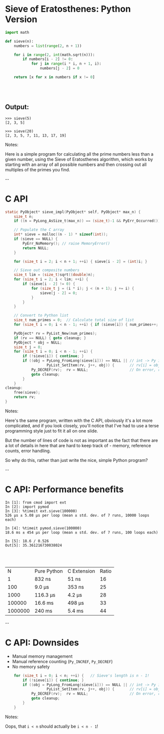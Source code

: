 # Sieve of Eratosthenes: Python Version

```python
import math

def sieve(n):
    numbers = list(range(2, n + 1))

    for i in range(2, int(math.sqrt(n))):
        if numbers[i - 2] != 0:
            for j in range(i * i, n + 1, i):
                numbers[j - 2] = 0

    return [x for x in numbers if x != 0]
```
<br/>
<br/>

## Output:

```
>>> sieve(5)
[2, 3, 5]

>>> sieve(20)
[2, 3, 5, 7, 11, 13, 17, 19]
 ```

Notes:

Here is a simple program for calculating all the prime numbers less than a given
number, using the Sieve of Eratosthenes algorithm, which works by starting
with an array of all possible numbers and then crossing out all multiples of
the primes you find.

--

# C API

```C
static PyObject* sieve_impl(PyObject* self, PyObject* max_n) {
    size_t n;
    if ((n = PyLong_AsSize_t(max_n)) == (size_t)-1 && PyErr_Occurred()) { return NULL; }

    // Populate the C array
    int* sieve = malloc((n - 1) * sizeof(int));
    if (sieve == NULL) {
        PyErr_NoMemory(); // raise MemoryError()
        return NULL;
    }

    for (size_t i = 2; i < n + 1; ++i) { sieve[i - 2] = (int)i; }

    // Sieve out composite numbers
    size_t lim = (size_t)sqrt((double)n);
    for (size_t i = 2; i < lim; ++i) {
        if (sieve[i - 2] != 0) {
            for (size_t j = (i * i); j < (n + 1); j += i) {
                sieve[j - 2] = 0;
            }
        }
    }

    // Convert to Python list
    size_t num_primes = 0;  // Calculate total size of list
    for (size_t i = 0; i < n - 1; ++i) { if (sieve[i]) { num_primes++; } }

    PyObject* rv = PyList_New(num_primes);
    if (rv == NULL) { goto cleanup; }
    PyObject * obj = NULL;
    size_t j = 0;
    for (size_t i = 0; i < n - 1; ++i) {
        if (!sieve[i]) { continue; }
        if ((obj = PyLong_FromLong(sieve[i])) == NULL || // int -> Py int
                   PyList_SetItem(rv, j++, obj)) {       // rv[i] = obj
            Py_DECREF(rv);  rv = NULL;                   // On error, remove list
            goto cleanup;
        }
    }
cleanup:
    free(sieve);
    return rv;
}
```

</span>

Notes:

Here's the same program, written with the C API, obviously it's a lot more complicated,
and if you look closely, you'll notice that I've had to use a terse programming style
just to fit it all on one slide.

But the number of lines of code is not as important as the fact that there are a lot
of details in here that are hard to keep track of - memory, reference counts, error handling.

So why do this, rather than just write the nice, simple Python program?

--

# C API: Performance benefits

```
In [1]: from cmod import ext
In [2]: import pymod
In [3]: %timeit ext.sieve(100000)
526 µs ± 5.08 µs per loop (mean ± std. dev. of 7 runs, 10000 loops each)

In [4]: %timeit pymod.sieve(100000)
18.6 ms ± 454 µs per loop (mean ± std. dev. of 7 runs, 100 loops each)

In [5]: 18.6 / 0.526
Out[5]: 35.361216730038024
```

<br/>
<br/>
<table>
    <tr>
        <td>N</td>
        <td>Pure Python</td>
        <td>C Extension</td>
        <td>Ratio</td>
    </tr>
    <tr>
        <td>1</td>
        <td>832 ns</td>
        <td>51 ns</td>
        <td>16</td>
    </tr>
    <tr>
        <td>100</td>
        <td>9.0 μs</td>
        <td>353 ns</td>
        <td>25</td>
    </tr>
    <tr>
        <td>1000</td>
        <td>116.3 μs</td>
        <td>4.2 μs</td>
        <td>28</td>
    </tr>
    <tr>
        <td>100000</td>
        <td>16.6 ms</td>
        <td>498 μs</td>
        <td>33</td>
    </tr>
    <tr>
        <td>1000000</td>
        <td>240 ms</td>
        <td>5.4 ms</td>
        <td>44</td>
    </tr>
</table>


--

# C API: Downsides

- Manual memory management
- Manual reference counting (`Py_INCREF`, `Py_DECREF`)
- No memory safety

```C++
    for (size_t i = 0; i < n; ++i) {   // Sieve's length is n - 1!
        if (!sieve[i]) { continue; }
        if ((obj = PyLong_FromLong(sieve[i])) == NULL || // int -> Py int
                   PyList_SetItem(rv, j++, obj)) {       // rv[i] = obj
            Py_DECREF(rv);  rv = NULL;                   // On error, remove list
            goto cleanup;
        }
    }
```
<!-- .element class="fragment" -->

Notes:

Oops, that `i < n` should actually be `i < n - 1`!


